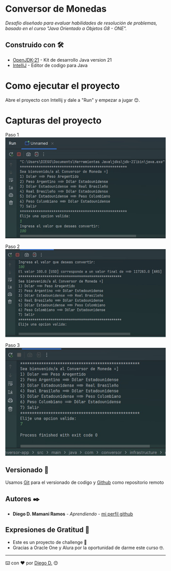 # Conversor de Monedas
_Desafío diseñado para evaluar habilidades de resolución de problemas, basado en el curso "Java Orientado a Objetos G8 - ONE"._

## Construido con 🛠️
* [OpenJDK-21](https://jdk.java.net/java-se-ri/21) - Kit de desarrollo Java version 21
* [IntelliJ](https://www.jetbrains.com/idea/) - Editor de codigo para Java

# Como ejecutar el proyecto
Abre el proyecto con Intellij y dale a "Run" y empezar a jugar 😊.

# Capturas del proyecto

Paso 1  
![imagen_1.png](src/main/resources/assets/imagen_1.jpg)

Paso 2  
![imagen_2.png](src/main/resources/assets/imagen_2.jpg)

Paso 3  
![imagen_3.png](src/main/resources/assets/imagen_3.jpg)

## Versionado 📌
Usamos [Git](https://git-scm.com/) para el versionado de codigo y [Github](https://github.com/) como repositorio remoto

## Autores ✒️
* **Diego D. Mamani Ramos** - *Aprendiendo* - [mi perfil github](https://github.com/Noonexyz1)

## Expresiones de Gratitud 🎁
* Este es un proyecto de challenge 📢
* Gracias a Oracle One y Alura por la oportunidad de darme este curso 🤓.

---
⌨️ con ❤️ por [Diego D.](https://github.com/Noonexyz1) 😊